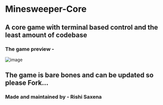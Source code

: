 # Minesweeper-Core
## A core game with terminal based control and the least amount of codebase
### The game preview - 
![image](https://github.com/user-attachments/assets/bb0b433f-5ae5-4e6e-b102-1be2a5451f46)

## The game is bare bones and can be updated so please Fork...

### Made and maintained by - Rishi Saxena 


